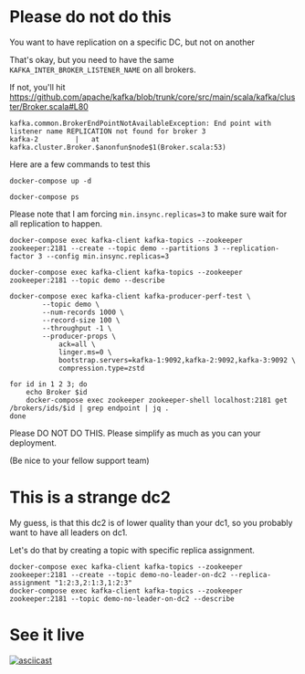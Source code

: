 # Please do not do this

You want to have replication on a specific DC, but not on another

That's okay, but you need to have the same `KAFKA_INTER_BROKER_LISTENER_NAME` on all brokers.

If not, you'll hit https://github.com/apache/kafka/blob/trunk/core/src/main/scala/kafka/cluster/Broker.scala#L80


```
kafka.common.BrokerEndPointNotAvailableException: End point with listener name REPLICATION not found for broker 3
kafka-2         | 	at kafka.cluster.Broker.$anonfun$node$1(Broker.scala:53)
```

Here are a few commands to test this

```
docker-compose up -d

docker-compose ps
```

Please note that I am forcing `min.insync.replicas=3` to make sure wait for all replication to happen.

```
docker-compose exec kafka-client kafka-topics --zookeeper zookeeper:2181 --create --topic demo --partitions 3 --replication-factor 3 --config min.insync.replicas=3

docker-compose exec kafka-client kafka-topics --zookeeper zookeeper:2181 --topic demo --describe

docker-compose exec kafka-client kafka-producer-perf-test \
        --topic demo \
        --num-records 1000 \
        --record-size 100 \
        --throughput -1 \
        --producer-props \
            ack=all \
            linger.ms=0 \
            bootstrap.servers=kafka-1:9092,kafka-2:9092,kafka-3:9092 \
            compression.type=zstd

for id in 1 2 3; do
    echo Broker $id
    docker-compose exec zookeeper zookeeper-shell localhost:2181 get /brokers/ids/$id | grep endpoint | jq .
done
```

Please DO NOT DO THIS. Please simplify as much as you can your deployment.

(Be nice to your fellow support team)

# This is a strange dc2

My guess, is that this dc2 is of lower quality than your dc1, so you probably want to have all leaders on dc1.

Let's do that by creating a topic with specific replica assignment.

```
docker-compose exec kafka-client kafka-topics --zookeeper zookeeper:2181 --create --topic demo-no-leader-on-dc2 --replica-assignment "1:2:3,2:1:3,1:2:3"
docker-compose exec kafka-client kafka-topics --zookeeper zookeeper:2181 --topic demo-no-leader-on-dc2 --describe
```

# See it live

[![asciicast](https://asciinema.org/a/283026.svg)](https://asciinema.org/a/283026?autoplay=true)